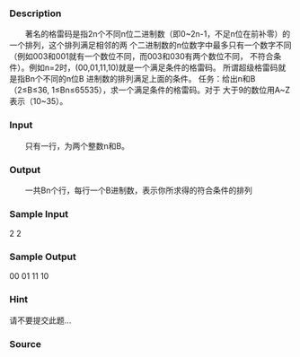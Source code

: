 
### Description
　　著名的格雷码是指2n个不同n位二进制数（即0~2n-1，不足n位在前补零）的一个排列，这个排列满足相邻的两
个二进制数的n位数字中最多只有一个数字不同（例如003和001就有一个数位不同，而003和030有两个数位不同，
不符合条件）。例如n=2时，(00,01,11,10)就是一个满足条件的格雷码。 所谓超级格雷码就是指Bn个不同的n位B
进制数的排列满足上面的条件。 任务：给出n和B（2≤B≤36, 1≤Bn≤65535），求一个满足条件的格雷码。对于
大于9的数位用A~Z表示（10~35）。
### Input
　　只有一行，为两个整数n和B。
### Output
　　一共Bn个行，每行一个B进制数，表示你所求得的符合条件的排列
### Sample Input
2 2
### Sample Output
00
01
11
10
### Hint
请不要提交此题...
### Source
